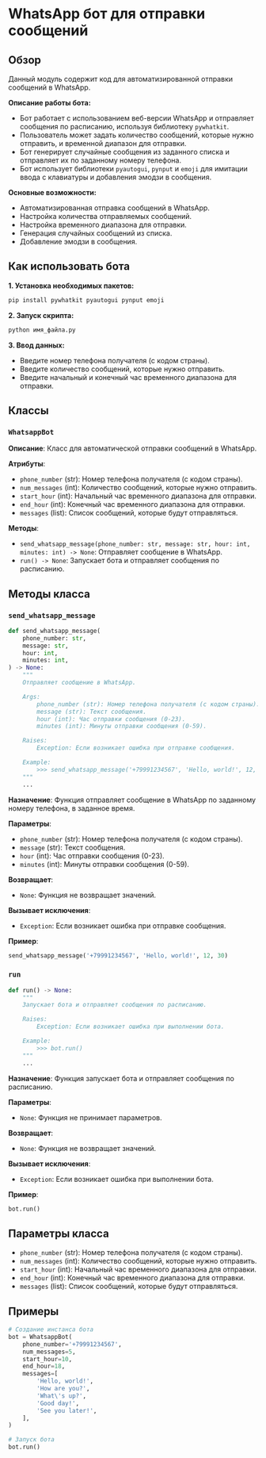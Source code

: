 # WhatsApp бот для отправки сообщений

## Обзор

Данный модуль содержит код для автоматизированной отправки сообщений в WhatsApp. 

**Описание работы бота:**

- Бот работает с использованием веб-версии WhatsApp и отправляет сообщения по расписанию, используя библиотеку `pywhatkit`.
- Пользователь может задать количество сообщений, которые нужно отправить, и временной диапазон для отправки.
- Бот генерирует случайные сообщения из заданного списка и отправляет их по заданному номеру телефона.
- Бот использует библиотеки `pyautogui`, `pynput` и `emoji` для имитации ввода с клавиатуры и добавления эмодзи в сообщения.

**Основные возможности:**

- Автоматизированная отправка сообщений в WhatsApp.
- Настройка количества отправляемых сообщений.
- Настройка временного диапазона для отправки.
- Генерация случайных сообщений из списка.
- Добавление эмодзи в сообщения.

## Как использовать бота

**1. Установка необходимых пакетов:**

```bash
pip install pywhatkit pyautogui pynput emoji
```

**2. Запуск скрипта:**

```bash
python имя_файла.py
```

**3. Ввод данных:**

- Введите номер телефона получателя (с кодом страны).
- Введите количество сообщений, которые нужно отправить.
- Введите начальный и конечный час временного диапазона для отправки.

## Классы

### `WhatsappBot`

**Описание**: Класс для автоматической отправки сообщений в WhatsApp.

**Атрибуты**:

- `phone_number` (str): Номер телефона получателя (с кодом страны).
- `num_messages` (int): Количество сообщений, которые нужно отправить.
- `start_hour` (int): Начальный час временного диапазона для отправки.
- `end_hour` (int): Конечный час временного диапазона для отправки.
- `messages` (list): Список сообщений, которые будут отправляться.

**Методы**:

- `send_whatsapp_message(phone_number: str, message: str, hour: int, minutes: int) -> None`: Отправляет сообщение в WhatsApp.
- `run() -> None`: Запускает бота и отправляет сообщения по расписанию.

## Методы класса

### `send_whatsapp_message`

```python
def send_whatsapp_message(
    phone_number: str,
    message: str,
    hour: int,
    minutes: int,
) -> None:
    """
    Отправляет сообщение в WhatsApp.

    Args:
        phone_number (str): Номер телефона получателя (с кодом страны).
        message (str): Текст сообщения.
        hour (int): Час отправки сообщения (0-23).
        minutes (int): Минуты отправки сообщения (0-59).

    Raises:
        Exception: Если возникает ошибка при отправке сообщения.

    Example:
        >>> send_whatsapp_message('+79991234567', 'Hello, world!', 12, 30)
    """
    ...
```

**Назначение**: Функция отправляет сообщение в WhatsApp по заданному номеру телефона, в заданное время.

**Параметры**:

- `phone_number` (str): Номер телефона получателя (с кодом страны).
- `message` (str): Текст сообщения.
- `hour` (int): Час отправки сообщения (0-23).
- `minutes` (int): Минуты отправки сообщения (0-59).

**Возвращает**:

- `None`:  Функция не возвращает значений.

**Вызывает исключения**:

- `Exception`: Если возникает ошибка при отправке сообщения.

**Пример**:

```python
send_whatsapp_message('+79991234567', 'Hello, world!', 12, 30)
```

### `run`

```python
def run() -> None:
    """
    Запускает бота и отправляет сообщения по расписанию.

    Raises:
        Exception: Если возникает ошибка при выполнении бота.

    Example:
        >>> bot.run()
    """
    ...
```

**Назначение**: Функция запускает бота и отправляет сообщения по расписанию.

**Параметры**:

- `None`:  Функция не принимает параметров.

**Возвращает**:

- `None`:  Функция не возвращает значений.

**Вызывает исключения**:

- `Exception`: Если возникает ошибка при выполнении бота.

**Пример**:

```python
bot.run()
```

## Параметры класса

- `phone_number` (str): Номер телефона получателя (с кодом страны).
- `num_messages` (int): Количество сообщений, которые нужно отправить.
- `start_hour` (int): Начальный час временного диапазона для отправки.
- `end_hour` (int): Конечный час временного диапазона для отправки.
- `messages` (list): Список сообщений, которые будут отправляться.

## Примеры

```python
# Создание инстанса бота
bot = WhatsappBot(
    phone_number='+79991234567',
    num_messages=5,
    start_hour=10,
    end_hour=18,
    messages=[
        'Hello, world!',
        'How are you?',
        'What\'s up?',
        'Good day!',
        'See you later!',
    ],
)

# Запуск бота
bot.run()